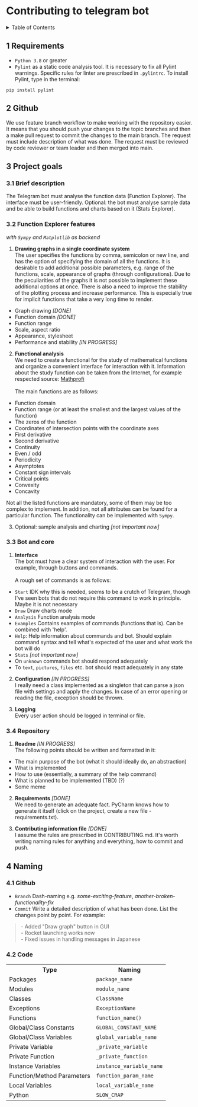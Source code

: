 # Contributing to telegram bot

<details>
  <summary>Table of Contents</summary>

- [1 Requirements](#1-requirements)
- [2 Github](#2-github)
- [3 Project goals](#3-project-goals)
    * [3.1 Brief description](#3.1-brief-description)
    * [3.2 Function Explorer features](#3.2-function-explorer)
    * [3.3 Bot and core](#3.3-bot-and-core)
    * [3.4 Repository](#3.4-repository)
- [4 Naming](#4-naming)
    * [4.1 Github](#4.1-github)
    * [4.2 Code](#4.2-code)

</details>

<a id="1-requirements"></a>

## 1 Requirements

* `Python 3.8` or greater
* `Pylint` as a static code analysis tool. It is necessary to fix all Pylint warnings. Specific rules for linter are
  prescribed in `.pylintrc`. To install Pylint, type in the terminal:

```shell
pip install pylint
```

<a id="2-github"></a>

## 2 Github

We use feature branch workflow to make working with the repository easier. It means that you should push your changes to
the topic branches and then a make pull request to commit the changes to the main branch. The request must include
description of what was done. The request must be reviewed by code reviewer or team leader and then merged into main.

<a id="3-project-goals"></a>

## 3 Project goals

<a id="3.1-brief-description"></a>

### 3.1 Brief description

The Telegram bot must analyse the function data (Function Explorer). The interface must be user-friendly. Optional: the
bot must analyse sample data and be able to build functions and charts based on it (Stats Explorer).

<a id="3.2-function-explorer"></a>

### 3.2 Function Explorer features

_with `Sympy` and `Matplotlib` as backend_<br>

1) **Drawing graphs in a single coordinate system**<br>
   The user specifies the functions by comma, semicolon or new line, and has the option of specifying the domain of all
   the functions. It is desirable to add additional possible parameters, e.g. range of the functions, scale, appearance
   of graphs (through configurations). Due to the peculiarities of the graphs it is not possible to implement these
   additional options at once. There is also a need to improve the stability of the plotting process and increase
   performance. This is especially true for implicit functions that take a very long time to render.

- Graph drawing _[DONE]_
- Function domain _[DONE]_
- Function range
- Scale, aspect ratio
- Appearance, stylesheet
- Performance and stability _[IN PROGRESS]_

2) **Functional analysis**<br>
   We need to create a functional for the study of mathematical functions and organize a convenient interface for
   interaction with it. Information about the study function can be taken from the Internet, for example respected
   source: [Mathprofi](https://vk.com/away.php?to=http%3A%2F%2Fmathprofi.ru%2Fpolnoe_issledovanie_funkcii_i_postroenie_grafika.html&cc_key=) <br><br>
   The main functions are as follows:

- Function domain
- Function range (or at least the smallest and the largest values of the function)
- The zeros of the function
- Coordinates of intersection points with the coordinate axes
- First derivative
- Second derivative
- Continuity
- Even / odd
- Periodicity
- Asymptotes
- Constant sign intervals
- Critical points
- Convexity
- Concavity

Not all the listed functions are mandatory, some of them may be too complex to implement. In addition, not all
attributes can be found for a particular function. The functionality can be implemented with `Sympy`.

3) Optional: sample analysis and charting _[not important now]_

<a id="3.3-bot-and-core"></a>

### 3.3 Bot and core

1) **Interface**<br>
   The bot must have a clear system of interaction with the user. For example, through buttons and commands.<br><br>
   A rough set of commands is as follows:

- `Start` IDK why this is needed, seems to be a crutch of Telegram, though I've seen bots that do not require this
  command to work in principle. Maybe it is not necessary
- `Draw` Draw charts mode
- `Analysis` Function analysis mode
- `Examples` Contains examples of commands (functions that is). Can be combined with 'help'.
- `Help`: Help information about commands and bot. Should explain command syntax and tell what's expected of the user
  and what work the bot will do
- `Stats` _[not important now]_
- On `unknown` commands bot should respond adequately
- To `text`, `pictures`, `files` etc. bot should react adequately in any state

2) **Configuration** _[IN PROGRESS]_ <br>
   I really need a class implemented as a singleton that can parse a json file with settings and apply the changes. In
   case of an error opening or reading the file, exception should be thrown.
   
3) **Logging** <br>
   Every user action should be logged in terminal or file.

<a id="3.4-repository"></a>

### 3.4 Repository

1) **Readme** _[IN PROGRESS]_ <br>
   The following points should be written and formatted in it:

- The main purpose of the bot (what it should ideally do, an abstraction)
- What is implemented
- How to use (essentially, a summary of the help command)
- What is planned to be implemented (TBD) (?)
- Some meme

2) **Requirements** _[DONE]_ <br>
   We need to generate an adequate fact. PyCharm knows how to generate it itself (click on the project, create a new
   file - requirements.txt).

3) **Contributing information file** _[DONE]_ <br>
   I assume the rules are prescribed in CONTRIBUTING.md. It's worth writing naming rules for anything and everything,
   how to commit and push.

<a id="4-naming"></a>

## 4 Naming

<a id="4.1-github"></a>

### 4.1 Github

* `Branch` Dash-naming e.g. _some-exciting-feature_, _another-broken-functionality-fix_
* `Commit` Write a detailed description of what has been done. List the changes point by point. For example:

> _-_ Added "Draw graph" button in GUI\
> _-_ Rocket launching works now\
> _-_ Fixed issues in handling messages in Japanese

<a id="4.2-code"></a>

### 4.2 Code

<table>

  <tr>
    <th>Type</th>
    <th>Naming</th>
  </tr>

  <tr>
    <td>Packages</td>
    <td><code>package_name</code></td>
  </tr>

  <tr>
    <td>Modules</td>
    <td><code>module_name</code></td>
  </tr>

  <tr>
    <td>Classes</td>
    <td><code>ClassName</code></td>
  </tr>

  <tr>
    <td>Exceptions</td>
    <td><code>ExceptionName</code></td>
  </tr>

  <tr>
    <td>Functions</td>
    <td><code>function_name()</code></td>
  </tr>

  <tr>
    <td>Global/Class Constants</td>
    <td><code>GLOBAL_CONSTANT_NAME</code></td>
  </tr>

  <tr>
    <td>Global/Class Variables</td>
    <td><code>global_variable_name</code></td>
  </tr>

  <tr>
    <td>Private Variable</td>
    <td><code>_private_variable</code></td>
  </tr>

  <tr>
    <td>Private Function</td>
    <td><code>_private_function</code></td>
  </tr>

  <tr>
    <td>Instance Variables</td>
    <td><code>instance_variable_name</code></td>
  </tr>

  <tr>
    <td>Function/Method Parameters</td>
    <td><code>function_param_name</code></td>
  </tr>

  <tr>
    <td>Local Variables</td>
    <td><code>local_variable_name</code></td>
  </tr>

  <tr>
    <td>Python</td>
    <td><code>SLOW_CRAP</code></td>
  </tr>

</table>
